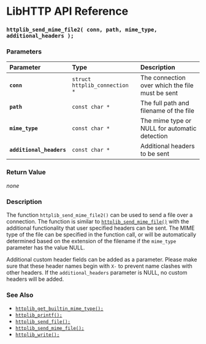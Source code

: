 # LibHTTP API Reference

### `httplib_send_mime_file2( conn, path, mime_type, additional_headers );`

### Parameters

| Parameter | Type | Description |
| :--- | :--- | :--- |
|**`conn`**|`struct httplib_connection *`|The connection over which the file must be sent|
|**`path`**|`const char *`|The full path and filename of the file|
|**`mime_type`**|`const char *`|The mime type or NULL for automatic detection|
|**`additional_headers`**|`const char *`|Additional headers to be sent|

### Return Value

*none*

### Description

The function `httplib_send_mime_file2()` can be used to send a file over a connection. The function is similar to [`httplib_send_mime_file()`](httplib_send_mime_file.md) with the additional functionality that user specified headers can be sent. The MIME type of the file can be specified in the function call, or will be automatically determined based on the extension of the filename if the `mime_type` parameter has the value NULL.

Additional custom header fields can be added as a parameter. Please make sure that these header names begin with `X-` to prevent name clashes with other headers. If the `additional_headers` parameter is NULL, no custom headers will be added.

### See Also

* [`httplib_get_builtin_mime_type();`](httplib_get_builtin_mime_type.md)
* [`httplib_printf();`](httplib_printf.md)
* [`httplib_send_file();`](httplib_send_file.md)
* [`httplib_send_mime_file();`](httplib_send_mime_file.md)
* [`httplib_write();`](httplib_write.md)
